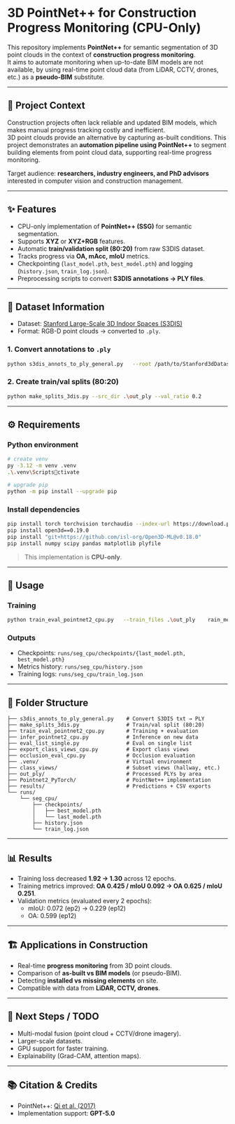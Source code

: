 # 3D PointNet++ for Construction Progress Monitoring (CPU-Only)

This repository implements **PointNet++** for semantic segmentation of 3D point clouds in the context of **construction progress monitoring**.  
It aims to automate monitoring when up-to-date BIM models are not available, by using real-time point cloud data (from LiDAR, CCTV, drones, etc.) as a **pseudo-BIM** substitute.

---

## 📌 Project Context

Construction projects often lack reliable and updated BIM models, which makes manual progress tracking costly and inefficient.  
3D point clouds provide an alternative by capturing as-built conditions. This project demonstrates an **automation pipeline using PointNet++** to segment building elements from point cloud data, supporting real-time progress monitoring.  

Target audience: **researchers, industry engineers, and PhD advisors** interested in computer vision and construction management.

---

## ✨ Features

- CPU-only implementation of **PointNet++ (SSG)** for semantic segmentation.  
- Supports **XYZ** or **XYZ+RGB** features.  
- Automatic **train/validation split (80:20)** from raw S3DIS dataset.  
- Tracks progress via **OA, mAcc, mIoU** metrics.  
- Checkpointing (`last_model.pth`, `best_model.pth`) and logging (`history.json`, `train_log.json`).  
- Preprocessing scripts to convert **S3DIS annotations → PLY files**.  

---

## 📂 Dataset Information

- Dataset: [Stanford Large-Scale 3D Indoor Spaces (S3DIS)](https://cvg-data.inf.ethz.ch/s3dis/)  
- Format: RGB-D point clouds → converted to `.ply`.  

### 1. Convert annotations to `.ply`
```bash
python s3dis_annots_to_ply_general.py   --root /path/to/Stanford3dDataset_v1.2_Aligned_Version   --dst  /path/to/out_ply
```

### 2. Create train/val splits (80:20)
```bash
python make_splits_3dis.py --src_dir .\out_ply --val_ratio 0.2
```

---

## ⚙️ Requirements

### Python environment
```bash
# create venv
py -3.12 -m venv .venv
.\.venv\Scriptsctivate

# upgrade pip
python -m pip install --upgrade pip
```

### Install dependencies
```bash
pip install torch torchvision torchaudio --index-url https://download.pytorch.org/whl/cpu
pip install open3d==0.19.0
pip install "git+https://github.com/isl-org/Open3D-ML@v0.18.0"
pip install numpy scipy pandas matplotlib plyfile
```

> This implementation is **CPU-only**.

---

## 🚀 Usage

### Training
```bash
python train_eval_pointnet2_cpu.py   --train_files .\out_ply	rain_med.txt   --val_files   .\out_plyal_med.txt   --num_classes 13   --epochs 40   --batch_size 1   --num_points 512   --outdir runs\seg_med
```

### Outputs
- Checkpoints: `runs/seg_cpu/checkpoints/{last_model.pth, best_model.pth}`  
- Metrics history: `runs/seg_cpu/history.json`  
- Training logs: `runs/seg_cpu/train_log.json`  

---

## 📁 Folder Structure

```
├── s3dis_annots_to_ply_general.py    # Convert S3DIS txt → PLY
├── make_splits_3dis.py               # Train/val split (80:20)
├── train_eval_pointnet2_cpu.py       # Training + evaluation
├── infer_pointnet2_cpu.py            # Inference on new data
├── eval_list_single.py               # Eval on single list
├── export_class_views_cpu.py         # Export class views
├── occlusion_eval_cpu.py             # Occlusion evaluation
├── .venv/                            # Virtual environment
├── class_views/                      # Subset views (hallway, etc.)
├── out_ply/                          # Processed PLYs by area
├── Pointnet2_PyTorch/                # PointNet++ implementation
├── results/                          # Predictions + CSV exports
└── runs/
    └── seg_cpu/
        ├── checkpoints/
        │   ├── best_model.pth
        │   └── last_model.pth
        ├── history.json
        └── train_log.json
```

---

## 📊 Results

- Training loss decreased **1.92 → 1.30** across 12 epochs.  
- Training metrics improved: **OA 0.425 / mIoU 0.092 → OA 0.625 / mIoU 0.251**.  
- Validation metrics (evaluated every 2 epochs):  
  - mIoU: 0.072 (ep2) → 0.229 (ep12)  
  - OA: 0.599 (ep12)  

---

## 🏗️ Applications in Construction

- Real-time **progress monitoring** from 3D point clouds.  
- Comparison of **as-built vs BIM models** (or pseudo-BIM).  
- Detecting **installed vs missing elements** on site.  
- Compatible with data from **LiDAR, CCTV, drones**.  

---

## 🔮 Next Steps / TODO

- Multi-modal fusion (point cloud + CCTV/drone imagery).  
- Larger-scale datasets.  
- GPU support for faster training.  
- Explainability (Grad-CAM, attention maps).  

---

## 📚 Citation & Credits

- PointNet++: [Qi et al. (2017)](https://arxiv.org/abs/1706.02413)  
- Implementation support: **GPT-5.0**
